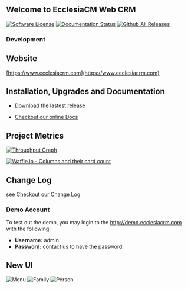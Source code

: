 Welcome to EcclesiaCM Web CRM
---

[![Software License](https://img.shields.io/badge/license-MIT-brightgreen.svg?style=flat-square)](LICENSE)
[![Documentation Status](https://readthedocs.org/projects/church-web-crm/badge/?version=latest)](https://readthedocs.org/projects/church-web-crm/?badge=latest)
[![Github All Releases](https://img.shields.io/github/downloads/ecclesiacrm/crm/total.svg)](https://github.com/phili67/ecclesiacrm/releases)

### Development 
<!--[![GitHub contributors](https://img.shields.io/github/contributors/ecclesiacrm/crm.svg)]()
[![Stories in Ready](https://badge.waffle.io/ChurchCRM/CRM.png?label=in%20Review&title=In+Review)](https://waffle.io/ChurchCRM/CRM)
[![Join the chat at https://gitter.im/ChurchCRM/CRM](https://badges.gitter.im/ChurchCRM/CRM.svg)](https://gitter.im/ChurchCRM/CRM?utm_source=badge&utm_medium=badge&utm_campaign=pr-badge&utm_content=badge)
[![Build Status](https://travis-ci.org/ChurchCRM/CRM.svg?branch=master)](https://travis-ci.org/ChurchCRM/CRM)
[![StyleCI](https://styleci.io/repos/30856851/shield?branch=master)](https://styleci.io/repos/30856851)
[![POEditor](https://img.shields.io/badge/Languages-22-green.svg)](https://poeditor.com/join/project/RABdnDSqAt)-->


## Website

[https://www.ecclesiacrm.com](https://www.ecclesiacrm.com)

## Installation, Upgrades and Documentation

* [Download the lastest release](https://github.com/phili67/ecclesiacrm/releases/latest)

* [Checkout our online Docs](https://www.docs.ecclesiacrm.com)

## Project Metrics 

[![Throughput Graph](https://graphs.waffle.io/phili67/ecclesiacrm/throughput.svg)](https://waffle.io/phili67/ecclesiacrm/metrics/throughput)

[![Waffle.io - Columns and their card count](https://badge.waffle.io/phili67/ecclesiacrm.svg?columns=all)](https://waffle.io/phili67/ecclesiacrm)

<!--see [Download Stats](http://www.somsubhra.com/github-release-stats/?username=ecclesiacrm&repository=CRM)-->

##  Change Log

see [Checkout our Change Log](CHANGELOG.md)

### Demo Account

To test out the demo, you may login to the http://demo.ecclesiacrm.com  with the following:

- **Username:** admin
- **Password:** contact us to have the password.

## New UI

![Menu](http://www.ecclesiacrm.com/screenshots/menu.PNG)
![Family](http://www.ecclesiacrm.com/screenshots/family.PNG)
![Person](http://www.ecclesiacrm.com/screenshots/person.PNG)

